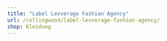 ```yaml
---
title: "Label Levverage Fashion Agency"
url: /collingwood/label-levverage-fashion-agency/
shop: Kleidung
---
```

